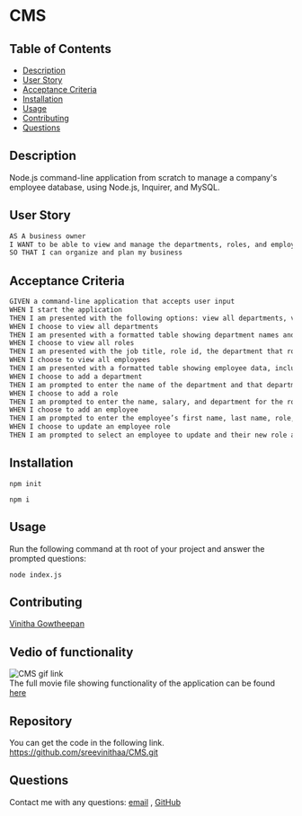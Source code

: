 # CMS

## Table of Contents

- [Description](#description)
- [User Story](#user-story)
- [Acceptance Criteria](#acceptance-criteria)
- [Installation](#installation)
- [Usage](#usage)
- [Contributing](#contributing)
- [Questions](#questions)

## Description

Node.js  command-line application from scratch to manage a company's employee database, using Node.js, Inquirer, and MySQL.

## User Story
```md
AS A business owner
I WANT to be able to view and manage the departments, roles, and employees in my company
SO THAT I can organize and plan my business
```

## Acceptance Criteria
```md
GIVEN a command-line application that accepts user input
WHEN I start the application
THEN I am presented with the following options: view all departments, view all roles, view all employees, add a department, add a role, add an employee, and update an employee role
WHEN I choose to view all departments
THEN I am presented with a formatted table showing department names and department ids
WHEN I choose to view all roles
THEN I am presented with the job title, role id, the department that role belongs to, and the salary for that role
WHEN I choose to view all employees
THEN I am presented with a formatted table showing employee data, including employee ids, first names, last names, job titles, departments, salaries, and managers that the employees report to
WHEN I choose to add a department
THEN I am prompted to enter the name of the department and that department is added to the database
WHEN I choose to add a role
THEN I am prompted to enter the name, salary, and department for the role and that role is added to the database
WHEN I choose to add an employee
THEN I am prompted to enter the employee’s first name, last name, role, and manager, and that employee is added to the database
WHEN I choose to update an employee role
THEN I am prompted to select an employee to update and their new role and this information is updated in the database 
```
## Installation

`npm init`

`npm i`

## Usage

Run the following command at th root of your project and answer the prompted questions:

`node index.js`

## Contributing

[Vinitha Gowtheepan](https://github.com/sreevinithaa)

## Vedio of functionality

![CMS gif link](./src/assets/img/Employee_CMS_Demo.gif)<br>
The full movie file showing functionality of the application can be found [here](https://sreevinithaa.github.io/CMS/src/assets/vedio/Employee_CMS_Demo.mp4)



## Repository

You can get the code in the following link. https://github.com/sreevinithaa/CMS.git


## Questions

Contact me with any questions: [email](mailto:sreevinithaa@gmail.com) , [GitHub](https://github.com/sreevinithaa)<br />




